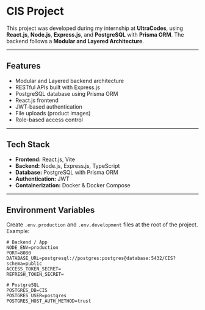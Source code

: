 # CIS Project

This project was developed during my internship at **UltraCodes**, using **React.js**, **Node.js**, **Express.js**, and **PostgreSQL** with **Prisma ORM**. The backend follows a **Modular and Layered Architecture**.

---

## Features

- Modular and Layered backend architecture
- RESTful APIs built with Express.js
- PostgreSQL database using Prisma ORM
- React.js frontend
- JWT-based authentication
- File uploads (product images)
- Role-based access control

---

## Tech Stack

- **Frontend:** React.js, Vite
- **Backend:** Node.js, Express.js, TypeScript
- **Database:** PostgreSQL with Prisma ORM
- **Authentication:** JWT
- **Containerization:** Docker & Docker Compose

---

## Environment Variables

Create `.env.production` and `.env.development` files at the root of the project. Example:

```env
# Backend / App
NODE_ENV=production
PORT=8080
DATABASE_URL=postgresql://postgres:postgres@database:5432/CIS?schema=public
ACCESS_TOKEN_SECRET=
REFRESH_TOKEN_SECRET=

# PostgreSQL
POSTGRES_DB=CIS
POSTGRES_USER=postgres
POSTGRES_HOST_AUTH_METHOD=trust


